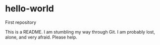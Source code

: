 # hello-world
First repository

This is a README. 
I am stumbling my way through Git. 
I am probably lost, alone, and very afraid. 
Please help.

